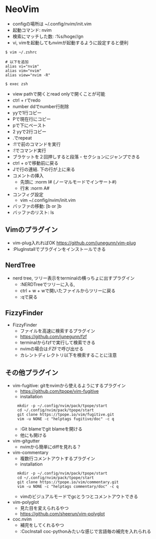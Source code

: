 # NeoVim
- configの場所は ~/.config/nvim/init.vim
- 起動コマンド: nvim
- 検索にマッチした数: :%s/hoge//gn
- vi, vimを起動してもnvimが起動するように設定すると便利
```
$ vim ~/.zshrc

# 以下を追加
alias vi="nvim"
alias vim="nvim"
alias view="nvim -R"

$ exec zsh
```

- view pathで開くとread onlyで開くことが可能
- ctrl + rでredo
- number ddでnumber行削除
- yyで1行コピー
- Pで現在行にコピー
- pで下にペースト
- 2 yyで2行コピー
- .でrepeat
- :!!で前のコマンドを実行
- :!でコマンド実行
- ブラケットを２回押しすると段落・セクションにジャンプできる
- ctrl + oで移動前に戻る
- Jで行の連結. 下の行が上に来る
- コメントの挿入
  - 先頭に  :norm I# (ノーマルモードでインサート#)
  - 行末    :norm A# 
- コンフィグ設定
  - vim ~/.config/nvim/init.vim
- バッファの移動: [b or ]b
- バッファのリスト: ls

## Vimのプラグイン
- vim-plug入れればOK https://github.com/junegunn/vim-plug
- :PlugInstallでプラグインをインストールできる

## NerdTree
- nerd tree, ツリー表示をterminalの横っちょに出すプラグイン
  - :NERDTreeでツリーに入る, 
  - ctrl + w + wで開いたファイルからツリーに戻る
  - :qで戻る

## FizzyFinder
- FizzyFinder
  - ファイルを高速に検索するプラグイン
  - https://github.com/junegunn/fzf 
  - terminalからfzfで実行して検索できる
  - nvimの場合は:FZFで呼び出せる
  - カレントディレクトリ以下を検索することに注意

## その他プラグイン
- vim-fugitive: gitをnvimから使えるようにするプラグイン
  - https://github.com/tpope/vim-fugitive
  - installation
  ```terminal
    mkdir -p ~/.config/nvim/pack/tpope/start
    cd ~/.config/nvim/pack/tpope/start
    git clone https://tpope.io/vim/fugitive.git
    vim -u NONE -c "helptags fugitive/doc" -c q
  ```
  - :Git blameでgit blameを開ける
  - 他にも開ける
- vim-gitgutter
  - nvimから簡単にdiffを見れる？
- vim-commentary
  - 複数行コメントアウトするプラグイン
  - installation
  ```terminal
    mkdir -p ~/.config/nvim/pack/tpope/start
    cd ~/.config/nvim/pack/tpope/start
    git clone https://tpope.io/vim/commentary.git
    vim -u NONE -c "helptags commentary/doc" -c q
  ```
  - vimのビジュアルモードでgcとうつとコメントアウトできる
- vim-polyglot
  - 見た目を変えられるやつ
  - https://github.com/sheerun/vim-polyglot 
- coc.nvim
  - 補完をしてくれるやつ
  - :CocInstall coc-pythonみたいな感じで言語毎の補完を入れられる
